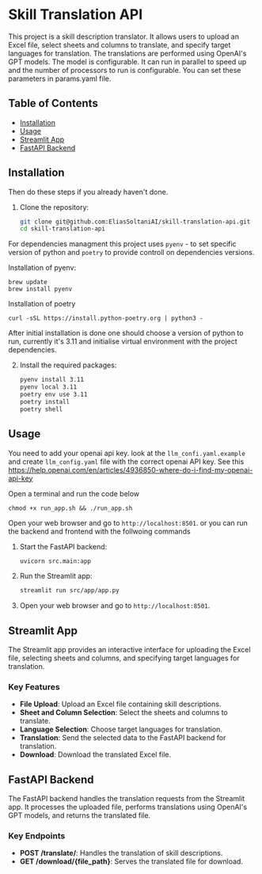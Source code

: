 
# Skill Translation API

This project is a skill description translator. It allows users to upload an Excel file, select sheets and columns to translate, and specify target languages for translation. The translations are performed using OpenAI's GPT models.
The model is configurable. It can run in parallel to speed up and the number of processors to run is configurable. You can set these parameters in params.yaml file.

## Table of Contents

- [Installation](#installation)
- [Usage](#usage)
- [Streamlit App](#streamlit-app)
- [FastAPI Backend](#fastapi-backend)

## Installation
Then do these steps if you already haven't done.
1. Clone the repository:
    ```bash
    git clone git@github.com:EliasSoltaniAI/skill-translation-api.git
    cd skill-translation-api
    ```
For dependencies managment this project uses `pyenv` - to set specific version of python and `poetry` to provide controll on dependencies versions.

Installation of pyenv:
```
brew update
brew install pyenv
```
Installation of poetry 
```
curl -sSL https://install.python-poetry.org | python3 -
```

After initial installation is done one should choose a version of python to run, currently it's 3.11 and initialise virtual environment with the project dependencies.

2. Install the required packages:
    ```bash
    pyenv install 3.11
    pyenv local 3.11
    poetry env use 3.11
    poetry install
    poetry shell
    ```

## Usage
You need to add your openai api key. look at the `llm_confi.yaml.example` and create `llm_config.yaml` file with the correct openai API key. See this https://help.openai.com/en/articles/4936850-where-do-i-find-my-openai-api-key


Open a terminal and run the code below
```
chmod +x run_app.sh && ./run_app.sh
```
Open your web browser and go to `http://localhost:8501`.
or you can run the backend and frontend with the follwoing commands
1. Start the FastAPI backend:
    ```bash
    uvicorn src.main:app
    ```

2. Run the Streamlit app:
    ```bash
    streamlit run src/app/app.py
    ```

3. Open your web browser and go to `http://localhost:8501`.

## Streamlit App

The Streamlit app provides an interactive interface for uploading the Excel file, selecting sheets and columns, and specifying target languages for translation.

### Key Features

- **File Upload**: Upload an Excel file containing skill descriptions.
- **Sheet and Column Selection**: Select the sheets and columns to translate.
- **Language Selection**: Choose target languages for translation.
- **Translation**: Send the selected data to the FastAPI backend for translation.
- **Download**: Download the translated Excel file.

## FastAPI Backend

The FastAPI backend handles the translation requests from the Streamlit app. It processes the uploaded file, performs translations using OpenAI's GPT models, and returns the translated file.

### Key Endpoints

- **POST /translate/**: Handles the translation of skill descriptions.
- **GET /download/{file_path}**: Serves the translated file for download.
